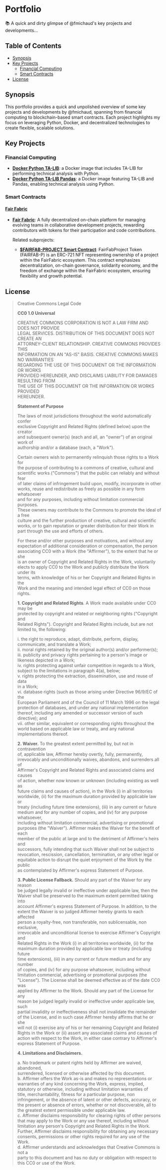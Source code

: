 # Portfolio

📚 A quick and dirty glimpse of @fmichaud's key projects and developments...

## Table of Contents
- [Synopsis](#synopsis)
- [Key Projects](#key-projects)
  - [Financial Computing](#financial-computing)
  - [Smart Contracts](#smart-contracts)
- [License](#license)

## <a name="synopsis"></a>Synopsis
This portfolio provides a quick and unpolished overview of some key projects and developments by @fmichaud, spanning from financial computing to blockchain-based smart contracts. Each project highlights my focus on leveraging Python, Docker, and decentralized technologies to create flexible, scalable solutions.

## <a name="key-projects"></a>Key Projects

### <a name="financial-computing"></a>Financial Computing
- **[Docker Python TA-LIB](https://github.com/tamia-team/docker-python-ta-lib)**: a Docker image that includes TA-LIB for performing technical analysis with Python.
- **[Docker Python TA-LIB Pandas](https://github.com/tamia-team/docker-python-ta-lib-pandas)**: a Docker image featuring TA-LIB and Pandas, enabling technical analysis using Python.

### <a name="smart-contracts"></a>Smart Contracts

#### [Fair Fabric](https://github.com/fairfabric/)
- **[Fair Fabric](https://github.com/fairfabric/)**: A fully decentralized on-chain platform for managing evolving teams in collaborative development projects, rewarding contributors with tokens for their participation and code contributions.

  Related subprojects:
  - **[$FAIRFAB-PROJECT Smart Contract](https://github.com/fairfabric/fairfab-project-contract)**: FairFabProject Token (FAIRFAB-P) is an ERC-721 NFT representing ownership of a project within the FairFabric ecosystem. This contract emphasizes decentralization, on-chain governance, solidarity economy, and the freedom of exchange within the FairFabric ecosystem, ensuring flexibility and growth potential.


## <a name="license"></a> License

>
> Creative Commons Legal Code  
>  
> **CC0 1.0 Universal**  
>  
> CREATIVE COMMONS CORPORATION IS NOT A LAW FIRM AND DOES NOT PROVIDE  
> LEGAL SERVICES. DISTRIBUTION OF THIS DOCUMENT DOES NOT CREATE AN  
> ATTORNEY-CLIENT RELATIONSHIP. CREATIVE COMMONS PROVIDES THIS  
> INFORMATION ON AN "AS-IS" BASIS. CREATIVE COMMONS MAKES NO WARRANTIES  
> REGARDING THE USE OF THIS DOCUMENT OR THE INFORMATION OR WORKS  
> PROVIDED HEREUNDER, AND DISCLAIMS LIABILITY FOR DAMAGES RESULTING FROM  
> THE USE OF THIS DOCUMENT OR THE INFORMATION OR WORKS PROVIDED  
> HEREUNDER.  
>  
> **Statement of Purpose**  
>  
> The laws of most jurisdictions throughout the world automatically confer  
> exclusive Copyright and Related Rights (defined below) upon the creator  
> and subsequent owner(s) (each and all, an "owner") of an original work of  
> authorship and/or a database (each, a "Work").  
>  
> Certain owners wish to permanently relinquish those rights to a Work for  
> the purpose of contributing to a commons of creative, cultural and  
> scientific works ("Commons") that the public can reliably and without fear  
> of later claims of infringement build upon, modify, incorporate in other  
> works, reuse and redistribute as freely as possible in any form whatsoever  
> and for any purposes, including without limitation commercial purposes.  
> These owners may contribute to the Commons to promote the ideal of a free  
> culture and the further production of creative, cultural and scientific  
> works, or to gain reputation or greater distribution for their Work in  
> part through the use and efforts of others.  
>  
> For these and/or other purposes and motivations, and without any  
> expectation of additional consideration or compensation, the person  
> associating CC0 with a Work (the "Affirmer"), to the extent that he or she  
> is an owner of Copyright and Related Rights in the Work, voluntarily  
> elects to apply CC0 to the Work and publicly distribute the Work under its  
> terms, with knowledge of his or her Copyright and Related Rights in the  
> Work and the meaning and intended legal effect of CC0 on those rights.  
>  
> **1. Copyright and Related Rights**. A Work made available under CC0 may be  
> protected by copyright and related or neighboring rights ("Copyright and  
> Related Rights"). Copyright and Related Rights include, but are not  
> limited to, the following:  
>  
>   i. the right to reproduce, adapt, distribute, perform, display,  
>      communicate, and translate a Work;  
>  ii. moral rights retained by the original author(s) and/or performer(s);  
> iii. publicity and privacy rights pertaining to a person's image or  
>      likeness depicted in a Work;  
>  iv. rights protecting against unfair competition in regards to a Work,  
>      subject to the limitations in paragraph 4(a), below;  
>   v. rights protecting the extraction, dissemination, use and reuse of data  
>      in a Work;  
>  vi. database rights (such as those arising under Directive 96/9/EC of the  
>      European Parliament and of the Council of 11 March 1996 on the legal  
>      protection of databases, and under any national implementation  
>      thereof, including any amended or successor version of such  
>      directive); and  
> vii. other similar, equivalent or corresponding rights throughout the  
>      world based on applicable law or treaty, and any national  
>      implementations thereof.  
>  
> **2. Waiver.** To the greatest extent permitted by, but not in contravention  
> of, applicable law, Affirmer hereby overtly, fully, permanently,  
> irrevocably and unconditionally waives, abandons, and surrenders all of  
> Affirmer's Copyright and Related Rights and associated claims and causes  
> of action, whether now known or unknown (including existing as well as  
> future claims and causes of action), in the Work (i) in all territories  
> worldwide, (ii) for the maximum duration provided by applicable law or  
> treaty (including future time extensions), (iii) in any current or future  
> medium and for any number of copies, and (iv) for any purpose whatsoever,  
> including without limitation commercial, advertising or promotional  
> purposes (the "Waiver"). Affirmer makes the Waiver for the benefit of each  
> member of the public at large and to the detriment of Affirmer's heirs and  
> successors, fully intending that such Waiver shall not be subject to  
> revocation, rescission, cancellation, termination, or any other legal or  
> equitable action to disrupt the quiet enjoyment of the Work by the public  
> as contemplated by Affirmer's express Statement of Purpose.  
>  
> **3. Public License Fallback.** Should any part of the Waiver for any reason  
> be judged legally invalid or ineffective under applicable law, then the  
> Waiver shall be preserved to the maximum extent permitted taking into  
> account Affirmer's express Statement of Purpose. In addition, to the  
> extent the Waiver is so judged Affirmer hereby grants to each affected  
> person a royalty-free, non transferable, non sublicensable, non exclusive,  
> irrevocable and unconditional license to exercise Affirmer's Copyright and  
> Related Rights in the Work (i) in all territories worldwide, (ii) for the  
> maximum duration provided by applicable law or treaty (including future  
> time extensions), (iii) in any current or future medium and for any number  
> of copies, and (iv) for any purpose whatsoever, including without  
> limitation commercial, advertising or promotional purposes (the  
> "License"). The License shall be deemed effective as of the date CC0 was  
> applied by Affirmer to the Work. Should any part of the License for any  
> reason be judged legally invalid or ineffective under applicable law, such  
> partial invalidity or ineffectiveness shall not invalidate the remainder  
> of the License, and in such case Affirmer hereby affirms that he or she  
> will not (i) exercise any of his or her remaining Copyright and Related  
> Rights in the Work or (ii) assert any associated claims and causes of  
> action with respect to the Work, in either case contrary to Affirmer's  
> express Statement of Purpose.  
>  
> **4. Limitations and Disclaimers.**
>  
>  a. No trademark or patent rights held by Affirmer are waived, abandoned,  
>     surrendered, licensed or otherwise affected by this document.  
>  b. Affirmer offers the Work as-is and makes no representations or  
>     warranties of any kind concerning the Work, express, implied,  
>     statutory or otherwise, including without limitation warranties of  
>     title, merchantability, fitness for a particular purpose, non  
>     infringement, or the absence of latent or other defects, accuracy, or  
>     the present or absence of errors, whether or not discoverable, all to  
>     the greatest extent permissible under applicable law.  
>  c. Affirmer disclaims responsibility for clearing rights of other persons  
>     that may apply to the Work or any use thereof, including without  
>     limitation any person's Copyright and Related Rights in the Work.  
>     Further, Affirmer disclaims responsibility for obtaining any necessary  
>     consents, permissions or other rights required for any use of the  
>     Work.  
>  d. Affirmer understands and acknowledges that Creative Commons is not a  
>     party to this document and has no duty or obligation with respect to  
>     this CC0 or use of the Work.
>
